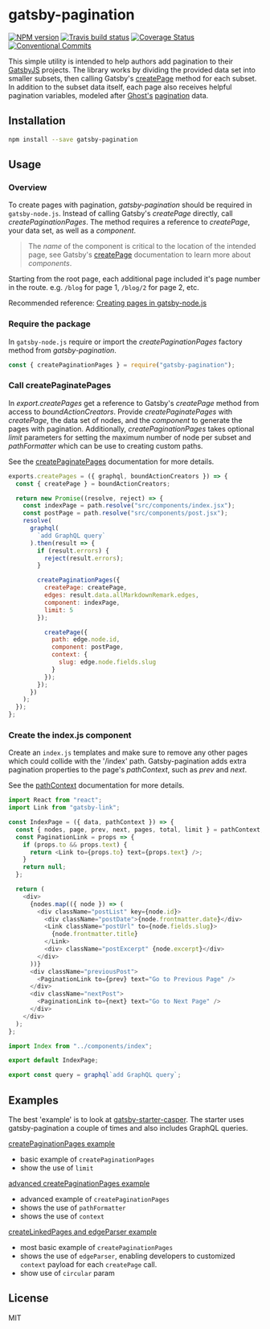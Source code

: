 # gatsby-pagination

[![NPM version](http://img.shields.io/npm/v/gatsby-pagination.svg?style=flat-square)](https://www.npmjs.org/package/gatsby-pagination)
[![Travis build status](http://img.shields.io/travis/infinitedescent/gatsby-pagination/master.svg?style=flat-square)](https://travis-ci.org/infinitedescent/gatsby-pagination)
[![Coverage Status](https://coveralls.io/repos/github/infinitedescent/gatsby-pagination/badge.svg)](https://coveralls.io/github/infinitedescent/gatsby-pagination)
[![Conventional Commits](https://img.shields.io/badge/Conventional%20Commits-1.0.0-yellow.svg)](https://conventionalcommits.org)

This simple utility is intended to help authors add pagination to their [GatsbyJS](https://www.gatsbyjs.org/) projects. The library works by dividing the provided data set into smaller subsets, then calling Gatsby's [createPage](https://www.gatsbyjs.org/docs/bound-action-creators/#createPage) method for each subset. In addition to the subset data itself, each page also receives helpful pagination variables, modeled after [Ghost's](https://ghost.org/) [pagination](https://themes.ghost.org/docs/pagination) data.

## Installation

```sh
npm install --save gatsby-pagination
```

## Usage

### Overview

To create pages with pagination, _gatsby-pagination_ should be required in
`gatsby-node.js`. Instead of calling Gatsby's _createPage_ directly, call
_createPaginationPages_. The method requires a reference to _createPage_, your
data set, as well as a _component_.

> The _name_ of the component is critical to the location of the intended page, see Gatsby's [createPage](https://www.gatsbyjs.org/docs/node-apis/#createPages) documentation to learn more about _components_.

Starting from the root page, each additional page included it's page number in the route. e.g. `/blog` for page 1, `/blog/2` for page 2, etc.

Recommended reference: [Creating pages in gatsby-node.js](https://www.gatsbyjs.org/docs/creating-and-modifying-pages/)

### Require the package

In `gatsby-node.js` require or import the _createPaginationPages_ factory method from _gatsby-pagination_.

```js
const { createPaginationPages } = require("gatsby-pagination");
```

### Call createPaginatePages

In _export.createPages_ get a reference to Gatsby's _createPage_ method from access to _boundActionCreators_.
Provide _createPaginatePages_ with _createPage_, the data set of nodes, and the _component_ to generate the pages with pagination.
Additionally, _createPaginationPages_ takes optional _limit_ parameters for setting the maximum number of node per subset and _pathFormatter_ which can be use to creating custom
paths.

See the [createPaginatePages](https://infinitedescent.github.io/gatsby-pagination/#createpaginationpages) documentation for more details.

```js
exports.createPages = ({ graphql, boundActionCreators }) => {
  const { createPage } = boundActionCreators;

  return new Promise((resolve, reject) => {
    const indexPage = path.resolve("src/components/index.jsx");
    const postPage = path.resolve("src/components/post.jsx");
    resolve(
      graphql(
        `add GraphQL query`
      ).then(result => {
        if (result.errors) {
          reject(result.errors);
        }

        createPaginationPages({
          createPage: createPage,
          edges: result.data.allMarkdownRemark.edges,
          component: indexPage,
          limit: 5
        });

          createPage({
            path: edge.node.id,
            component: postPage,
            context: {
              slug: edge.node.fields.slug
            }
          });
        });
      })
    );
  });
};
```

### Create the index.js component

Create an `index.js` templates and make sure to remove any other pages
which could collide with the '/index' path. Gatsby-pagination adds extra
pagination properties to the page's _pathContext_, such as _prev_ and _next_.

See the [pathContext](https://infinitedescent.github.io/gatsby-pagination/#pathcontext) documentation for more details.

```js
import React from "react";
import Link from "gatsby-link";

const IndexPage = ({ data, pathContext }) => {
  const { nodes, page, prev, next, pages, total, limit } = pathContext;
  const PaginationLink = props => {
    if (props.to && props.text) {
      return <Link to={props.to} text={props.text} />;
    }
    return null;
  };

  return (
    <div>
      {nodes.map(({ node }) => (
        <div className="postList" key={node.id}>
          <div className="postDate">{node.frontmatter.date}</div>
          <Link className="postUrl" to={node.fields.slug}>
            {node.frontmatter.title}
          </Link>
          <div> className="postExcerpt" {node.excerpt}</div>
        </div>
      ))}
      <div className="previousPost">
        <PaginationLink to={prev} text="Go to Previous Page" />
      </div>
      <div className="nextPost">
        <PaginationLink to={next} text="Go to Next Page" />
      </div>
    </div>
  );
};

import Index from "../components/index";

export default IndexPage;

export const query = graphql`add GraphQL query`;
```

## Examples

The best 'example' is to look at [gatsby-starter-casper](https://github.com/haysclark/gatsby-starter-casper). The starter uses gatsby-pagination a couple of times and also includes GraphQL queries.

[createPaginationPages example](https://github.com/haysclark/gatsby-starter-casper/blob/master/gatsby-node.js#L83-L89)

* basic example of `createPaginationPages`
* show the use of `limit`

[advanced createPaginationPages example](https://github.com/haysclark/gatsby-starter-casper/blob/master/gatsby-node.js#L131-L146)

* advanced example of `createPaginationPages`
* shows the use of `pathFormatter`
* shows the use of `context`

[createLinkedPages and edgeParser example](https://github.com/haysclark/gatsby-starter-casper/blob/master/gatsby-node.js#L91-L103)

* most basic example of `createPaginationPages`
* shows the use of `edgeParser`, enabling developers to customized `context` payload for each `createPage` call.
* show use of `circular` param

## License

MIT
